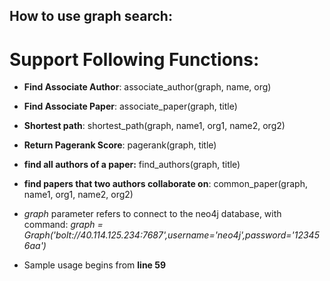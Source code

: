## How to use graph search:
# Support Following Functions:
- **Find Associate Author**: associate_author(graph, name, org)
  
- **Find Associate Paper**: associate_paper(graph, title)
  
- **Shortest path**: shortest_path(graph, name1, org1, name2, org2)
  
- **Return Pagerank Score**: pagerank(graph, title)
  
- **find all authors of a paper:** find_authors(graph, title)
  
- **find papers that two authors collaborate on**: common_paper(graph, name1, org1, name2, org2)

- *graph* parameter refers to connect to the neo4j database, with command: *graph = Graph('bolt://40.114.125.234:7687',username='neo4j',password='123456aa')*

- Sample usage begins from **line 59**